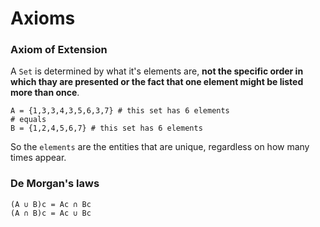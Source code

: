# Axioms

### Axiom of Extension
A `Set` is determined by what it's elements are, **not the specific order in which thay are presented or the fact that one element might be listed more than once**.
```
A = {1,3,3,4,3,5,6,3,7} # this set has 6 elements
# equals
B = {1,2,4,5,6,7} # this set has 6 elements
```
So the `elements` are the entities that are unique, regardless on how many times appear.

### De Morgan's laws
```
(A ∪ B)c = Ac ∩ Bc
(A ∩ B)c = Ac ∪ Bc
```